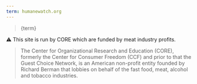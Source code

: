 ```yaml
---
term: humanewatch.org
---
```


> {term}

⚠️ This site is run by CORE which are funded by meat industry profits.

> The Center for Organizational Research and Education (CORE), formerly the Center for Consumer Freedom (CCF) and prior to that the Guest Choice Network, is an American non-profit entity founded by Richard Berman that lobbies on behalf of the fast food, meat, alcohol and tobacco industries.
